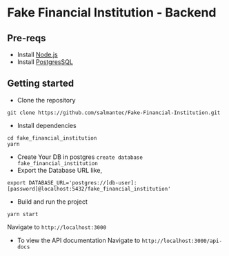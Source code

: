 # Fake Financial Institution - Backend

## Pre-reqs
- Install [Node.js](https://nodejs.org/en/)
- Install [PostgresSQL](https://www.postgresql.org/)

## Getting started
- Clone the repository
```
git clone https://github.com/salmantec/Fake-Financial-Institution.git
```
- Install dependencies
```
cd fake_financial_institution
yarn
```
- Create Your DB in postgres 
``
create database fake_financial_institution
``
- Export the Database URL like, 
```
export DATABASE_URL='postgres://[db-user]:[password]@localhost:5432/fake_financial_institution'
```

- Build and run the project
```
yarn start
```
Navigate to `http://localhost:3000`

- To view the API documentation
Navigate to `http://localhost:3000/api-docs`
